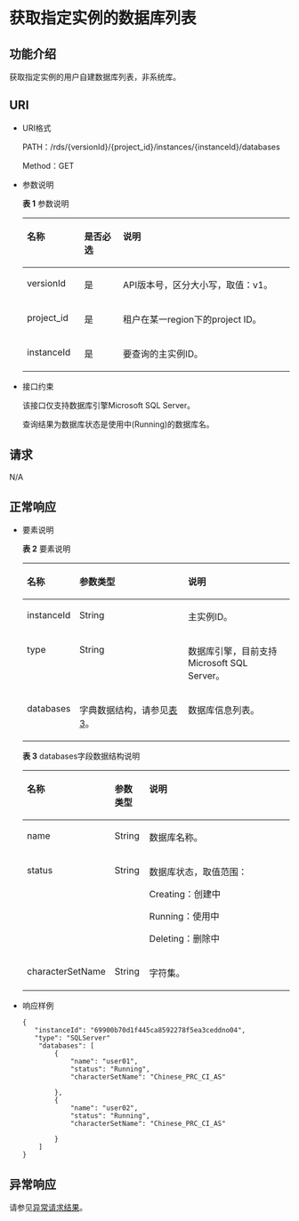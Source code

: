# 获取指定实例的数据库列表<a name="rds_01_0001"></a>

## 功能介绍<a name="section44230431101549"></a>

获取指定实例的用户自建数据库列表，非系统库。

## URI<a name="section31729879101549"></a>

-   URI格式

    PATH：/rds/\{versionId\}/\{project\_id\}/instances/\{instanceId\}/databases

    Method：GET

-   参数说明

    **表 1**  参数说明

    <a name="table23140016101549"></a>
    <table><thead align="left"><tr id="row27795795101549"><th class="cellrowborder" valign="top" width="21.43%" id="mcps1.2.4.1.1"><p id="p36866898101549"><a name="p36866898101549"></a><a name="p36866898101549"></a>名称</p>
    </th>
    <th class="cellrowborder" valign="top" width="14.48%" id="mcps1.2.4.1.2"><p id="p33428750101549"><a name="p33428750101549"></a><a name="p33428750101549"></a>是否必选</p>
    </th>
    <th class="cellrowborder" valign="top" width="64.09%" id="mcps1.2.4.1.3"><p id="p23374190101549"><a name="p23374190101549"></a><a name="p23374190101549"></a>说明</p>
    </th>
    </tr>
    </thead>
    <tbody><tr id="row1915104142010"><td class="cellrowborder" valign="top" width="21.43%" headers="mcps1.2.4.1.1 "><p id="p65329104142014"><a name="p65329104142014"></a><a name="p65329104142014"></a>versionId</p>
    </td>
    <td class="cellrowborder" valign="top" width="14.48%" headers="mcps1.2.4.1.2 "><p id="p57166078142014"><a name="p57166078142014"></a><a name="p57166078142014"></a>是</p>
    </td>
    <td class="cellrowborder" valign="top" width="64.09%" headers="mcps1.2.4.1.3 "><p id="p67049645142014"><a name="p67049645142014"></a><a name="p67049645142014"></a>API版本号，区分大小写，取值：v1。</p>
    </td>
    </tr>
    <tr id="row14261210101549"><td class="cellrowborder" valign="top" width="21.43%" headers="mcps1.2.4.1.1 "><p id="p14307387101549"><a name="p14307387101549"></a><a name="p14307387101549"></a>project_id</p>
    </td>
    <td class="cellrowborder" valign="top" width="14.48%" headers="mcps1.2.4.1.2 "><p id="p18047737101549"><a name="p18047737101549"></a><a name="p18047737101549"></a>是</p>
    </td>
    <td class="cellrowborder" valign="top" width="64.09%" headers="mcps1.2.4.1.3 "><p id="p52580603101549"><a name="p52580603101549"></a><a name="p52580603101549"></a>租户在某一region下的project ID。</p>
    </td>
    </tr>
    <tr id="row556889316231"><td class="cellrowborder" valign="top" width="21.43%" headers="mcps1.2.4.1.1 "><p id="p284510933613"><a name="p284510933613"></a><a name="p284510933613"></a>instanceId</p>
    </td>
    <td class="cellrowborder" valign="top" width="14.48%" headers="mcps1.2.4.1.2 "><p id="p188453919365"><a name="p188453919365"></a><a name="p188453919365"></a>是</p>
    </td>
    <td class="cellrowborder" valign="top" width="64.09%" headers="mcps1.2.4.1.3 "><p id="p1884516943618"><a name="p1884516943618"></a><a name="p1884516943618"></a>要查询的主实例ID。</p>
    </td>
    </tr>
    </tbody>
    </table>


-   接口约束

    该接口仅支持数据库引擎Microsoft SQL Server。

    查询结果为数据库状态是使用中\(Running\)的数据库名。


## 请求<a name="section28070818101549"></a>

N/A

## 正常响应<a name="section62531952101549"></a>

-   要素说明

    **表 2**  要素说明

    <a name="table37458421101549"></a>
    <table><thead align="left"><tr id="row57880533101549"><th class="cellrowborder" valign="top" width="19%" id="mcps1.2.4.1.1"><p id="p57811625101549"><a name="p57811625101549"></a><a name="p57811625101549"></a>名称</p>
    </th>
    <th class="cellrowborder" valign="top" width="41%" id="mcps1.2.4.1.2"><p id="p52230049101549"><a name="p52230049101549"></a><a name="p52230049101549"></a>参数类型</p>
    </th>
    <th class="cellrowborder" valign="top" width="40%" id="mcps1.2.4.1.3"><p id="p2775590101549"><a name="p2775590101549"></a><a name="p2775590101549"></a>说明</p>
    </th>
    </tr>
    </thead>
    <tbody><tr id="row63972357101549"><td class="cellrowborder" valign="top" width="19%" headers="mcps1.2.4.1.1 "><p id="p11130102083716"><a name="p11130102083716"></a><a name="p11130102083716"></a>instanceId</p>
    </td>
    <td class="cellrowborder" valign="top" width="41%" headers="mcps1.2.4.1.2 "><p id="p2130202073718"><a name="p2130202073718"></a><a name="p2130202073718"></a>String</p>
    </td>
    <td class="cellrowborder" valign="top" width="40%" headers="mcps1.2.4.1.3 "><p id="p8130220143719"><a name="p8130220143719"></a><a name="p8130220143719"></a>主实例ID。</p>
    </td>
    </tr>
    <tr id="row37430221101549"><td class="cellrowborder" valign="top" width="19%" headers="mcps1.2.4.1.1 "><p id="p91308206376"><a name="p91308206376"></a><a name="p91308206376"></a>type</p>
    </td>
    <td class="cellrowborder" valign="top" width="41%" headers="mcps1.2.4.1.2 "><p id="p141303202375"><a name="p141303202375"></a><a name="p141303202375"></a>String</p>
    </td>
    <td class="cellrowborder" valign="top" width="40%" headers="mcps1.2.4.1.3 "><p id="p19130202013718"><a name="p19130202013718"></a><a name="p19130202013718"></a>数据库引擎，目前支持Microsoft SQL Server。</p>
    </td>
    </tr>
    <tr id="row64953558101549"><td class="cellrowborder" valign="top" width="19%" headers="mcps1.2.4.1.1 "><p id="p913052013370"><a name="p913052013370"></a><a name="p913052013370"></a>databases</p>
    </td>
    <td class="cellrowborder" valign="top" width="41%" headers="mcps1.2.4.1.2 "><p id="p10130152010377"><a name="p10130152010377"></a><a name="p10130152010377"></a>字典数据结构，请参见<a href="#table25388053101549">表3</a>。</p>
    </td>
    <td class="cellrowborder" valign="top" width="40%" headers="mcps1.2.4.1.3 "><p id="p71301420143711"><a name="p71301420143711"></a><a name="p71301420143711"></a>数据库信息列表。</p>
    </td>
    </tr>
    </tbody>
    </table>

    **表 3**  databases字段数据结构说明

    <a name="table25388053101549"></a>
    <table><thead align="left"><tr id="row6032865101549"><th class="cellrowborder" valign="top" width="19.189999999999998%" id="mcps1.2.4.1.1"><p id="p18900038101549"><a name="p18900038101549"></a><a name="p18900038101549"></a>名称</p>
    </th>
    <th class="cellrowborder" valign="top" width="13.13%" id="mcps1.2.4.1.2"><p id="p54508124101549"><a name="p54508124101549"></a><a name="p54508124101549"></a>参数类型</p>
    </th>
    <th class="cellrowborder" valign="top" width="67.67999999999999%" id="mcps1.2.4.1.3"><p id="p53081930101549"><a name="p53081930101549"></a><a name="p53081930101549"></a>说明</p>
    </th>
    </tr>
    </thead>
    <tbody><tr id="row7679206101549"><td class="cellrowborder" valign="top" width="19.189999999999998%" headers="mcps1.2.4.1.1 "><p id="p452214433814"><a name="p452214433814"></a><a name="p452214433814"></a>name</p>
    </td>
    <td class="cellrowborder" valign="top" width="13.13%" headers="mcps1.2.4.1.2 "><p id="p135221483820"><a name="p135221483820"></a><a name="p135221483820"></a>String</p>
    </td>
    <td class="cellrowborder" valign="top" width="67.67999999999999%" headers="mcps1.2.4.1.3 "><p id="p552294103817"><a name="p552294103817"></a><a name="p552294103817"></a>数据库名称。</p>
    </td>
    </tr>
    <tr id="row703888311359"><td class="cellrowborder" valign="top" width="19.189999999999998%" headers="mcps1.2.4.1.1 "><p id="p55226415387"><a name="p55226415387"></a><a name="p55226415387"></a>status</p>
    </td>
    <td class="cellrowborder" valign="top" width="13.13%" headers="mcps1.2.4.1.2 "><p id="p175221483815"><a name="p175221483815"></a><a name="p175221483815"></a>String</p>
    </td>
    <td class="cellrowborder" valign="top" width="67.67999999999999%" headers="mcps1.2.4.1.3 "><p id="p1652212419381"><a name="p1652212419381"></a><a name="p1652212419381"></a>数据库状态，取值范围：</p>
    <p id="p1352244123817"><a name="p1352244123817"></a><a name="p1352244123817"></a>Creating：创建中</p>
    <p id="p145221943389"><a name="p145221943389"></a><a name="p145221943389"></a>Running：使用中</p>
    <p id="p185227412384"><a name="p185227412384"></a><a name="p185227412384"></a>Deleting：删除中</p>
    </td>
    </tr>
    <tr id="row1969125743716"><td class="cellrowborder" valign="top" width="19.189999999999998%" headers="mcps1.2.4.1.1 "><p id="p352211463811"><a name="p352211463811"></a><a name="p352211463811"></a>characterSetName</p>
    </td>
    <td class="cellrowborder" valign="top" width="13.13%" headers="mcps1.2.4.1.2 "><p id="p105229414381"><a name="p105229414381"></a><a name="p105229414381"></a>String</p>
    </td>
    <td class="cellrowborder" valign="top" width="67.67999999999999%" headers="mcps1.2.4.1.3 "><p id="p1252215410384"><a name="p1252215410384"></a><a name="p1252215410384"></a>字符集。</p>
    </td>
    </tr>
    </tbody>
    </table>


-   响应样例

    ```
    {
       "instanceId": "69900b70d1f445ca8592278f5ea3ceddno04",
       "type": "SQLServer"
        "databases": [
            {
                "name": "user01",
                "status": "Running",
                "characterSetName": "Chinese_PRC_CI_AS"
                         
            },
            {
                "name": "user02",
                "status": "Running",
                "characterSetName": "Chinese_PRC_CI_AS"
    
            }
        ]
    }
    ```


## 异常响应<a name="section26140549101733"></a>

请参见[异常请求结果](异常请求结果.md)。

